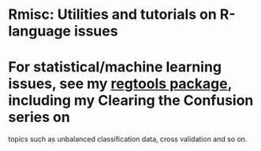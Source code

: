 # Rmisc: Utilities and tutorials on R-language issues

# For statistical/machine learning issues, see my [regtools package](http://github.com/matloff/regtools), including my Clearing the Confusion series on 
topics such as unbalanced classification data, cross validation and so on.




